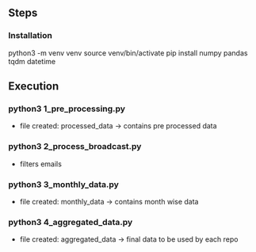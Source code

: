 ## Steps

### Installation

python3 -m venv venv
source venv/bin/activate
pip install numpy pandas tqdm datetime

## Execution

### python3 1_pre_processing.py

- file created: processed_data -> contains pre processed data

### python3 2_process_broadcast.py

- filters emails

### python3 3_monthly_data.py

- file created: monthly_data -> contains month wise data

### python3 4_aggregated_data.py

- file created: aggregated_data -> final data to be used by each repo
